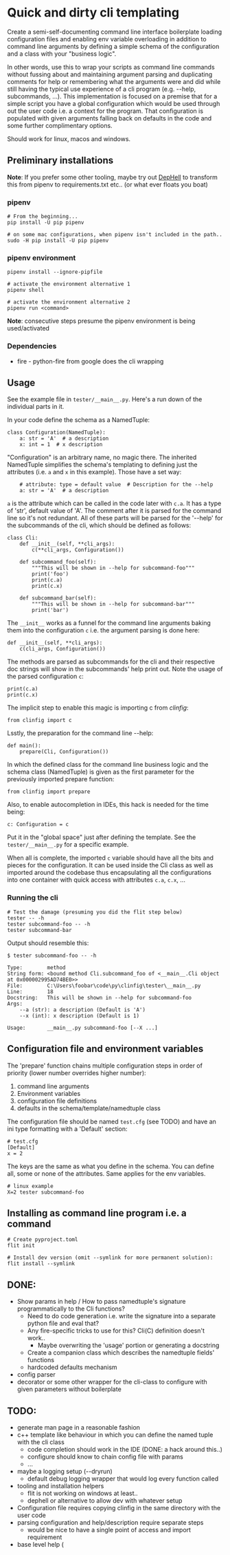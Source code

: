 # Quick and dirty cli templating

Create a semi-self-documenting command line interface boilerplate loading configuration
files and enabling env variable overloading in addition to command line arguments
by defining a simple schema of the configuration and a class with your "business logic".

In other words, use this to wrap your scripts as command line commands without
fussing about and maintaining argument parsing and duplicating comments for help or remembering
what the arguments were and did
while still having the typical use experience of a cli program (e.g. --help, subcommands, ...).
This implementation is focused on a premise that for a simple script you have a global configuration which
would be used through out the user code i.e. a context for the program. That configuration
is populated with given arguments falling back on
defaults in the code and some further complimentary options.

Should work for linux, macos and windows.

## Preliminary installations

**Note**:
If you prefer some other tooling, maybe try out [DepHell](https://github.com/dephell/dephell)
to transform this from pipenv to requirements.txt etc.. (or what ever floats you boat)

### pipenv

    # From the beginning...
    pip install -U pip pipenv
    
    # on some mac configurations, when pipenv isn't included in the path..
    sudo -H pip install -U pip pipenv
    
### pipenv environment

    pipenv install --ignore-pipfile
    
    # activate the environment alternative 1
    pipenv shell
    
    # activate the environment alternative 2
    pipenv run <command>
    
**Note**: consecutive steps presume the pipenv environment is being
used/activated

### Dependencies

* fire - python-fire from google does the cli wrapping


## Usage

See the example file in `tester/__main__.py`. Here's a run down of the individual
parts in it.

In your code define the schema as a NamedTuple:

    class Configuration(NamedTuple):
        a: str = 'A'  # a description
        x: int = 1  # x description

"Configuration" is an arbitrary name, no magic there. The inherited NamedTuple
simplifies the schema's templating to defining just the attributes (i.e. `a` and `x` in this
example). Those have a set way:

        # attribute: type = default value  # Description for the --help
        a: str = 'A'  # a description
       
`a` is the attribute which can be called in the code later with `c.a`. It has a type of 'str', default
value of 'A'. The comment after it is parsed for the command line so it's not redundant. All of these
parts will be parsed for the '--help' for the subcommands of the cli, which should be defined as follows:

    class Cli:
        def __init__(self, **cli_args):
            c(**cli_args, Configuration())

        def subcommand_foo(self):
            """This will be shown in --help for subcommand-foo"""
            print('foo')
            print(c.a)
            print(c.x)

        def subcommand_bar(self):
            """This will be shown in --help for subcommand-bar"""
            print('bar')

The `__init__` works as a funnel for the command line arguments baking them into the configuration `c` i.e.
the argument parsing is done here:

    def __init__(self, **cli_args):
        c(cli_args, Configuration())
    
The methods are parsed as subcommands for the cli and their respective doc strings will show in the 
subcommands' help print out. Note the usage of the parsed configuration `c`:

    print(c.a)
    print(c.x)
   
The implicit step to enable this magic is importing c from *clinfig*:

    from clinfig import c
            
Lsstly, the preparation for the command line --help:

    def main():
        prepare(Cli, Configuration())
        
In which the defined class for the command line business logic and the schema class (NamedTuple) is given as the first parameter for the
previously imported prepare function:

    from clinfig import prepare
    
Also, to enable autocompletion in IDEs, this hack is needed for the time being:

    c: Configuration = c

Put it in the "global space" just after defining the template. See the `tester/__main__.py` for a specific example.

When all is complete, the imported `c` variable should have all the bits and pieces for the configuration. It can be
used inside the Cli class as well as imported around the codebase thus encapsulating all the configurations into one
container with quick access with attributes `c.a`, `c.x`, ...

### Running the cli

    # Test the damage (presuming you did the flit step below)
    tester -- -h
    tester subcommand-foo -- -h
    tester subcommand-bar

Output should resemble this:

    $ tester subcommand-foo -- -h
    
    Type:        method
    String form: <bound method Cli.subcommand_foo of <__main__.Cli object at 0x000002995AD74BE0>>
    File:        C:\Users\foobar\code\py\clinfig\tester\__main__.py
    Line:        18
    Docstring:   This will be shown in --help for subcommand-foo
    Args:
        --a (str): a description (Default is 'A')
        --x (int): x description (Default is 1)

    Usage:       __main__.py subcommand-foo [--X ...]

## Configuration file and environment variables

The 'prepare' function chains multiple configuration steps in order of priority (lower number overrides higher number):

1. command line arguments
1. Environment variables
1. configuration file definitions
1. defaults in the schema/template/namedtuple class

The configuration file should be named `test.cfg` (see TODO) and have an ini type formatting with
a 'Default' section:

    # test.cfg
    [Default]
    x = 2

The keys are the same as what you define in the schema. You can define all, some or none of the attributes.
Same applies for the env variables.
    
    # linux example
    X=2 tester subcommand-foo
    
## Installing as command line program i.e. a command

    # Create pyproject.toml
    flit init 
    
    # Install dev version (omit --symlink for more permanent solution):
    flit install --symlink
   
## DONE:

* Show params in help / How to pass namedtuple's signature programmatically to the Cli functions?    
  * Need to do code generation i.e. write the signature into a separate python file and eval that?
  * Any fire-specific tricks to use for this? Cli(C) definition doesn't work..
    * Maybe overwriting the 'usage' portion or generating a docstring
  * Create a companion class which describes the namedtuple fields' functions
  * hardcoded defaults mechanism
* config parser
* decorator or some other wrapper for the cli-class to configure with given parameters without boilerplate
  
## TODO:

* generate man page in a reasonable fashion
* c++ template like behaviour in which you can define the named tuple with the cli class
  * code completion should work in the IDE (DONE: a hack around this..)
  * configure should know to chain config file with params
  * ...
* maybe a logging setup (--dryrun)
  * default debug logging wrapper that would log every function called
* tooling and installation helpers
  * flit is not working on windows at least..
  * dephell or alternative to allow dev with whatever setup
* Configuration file requires copying clinfig in the same directory with the user code
* parsing configuration and help/description require separate steps
  * would be nice to have a single point of access and import requirement
* base level help (<script> -- -h) doesn't printout the subcommands
* look into autocompletion options (iirc, fire might have sth out-of-the-box)